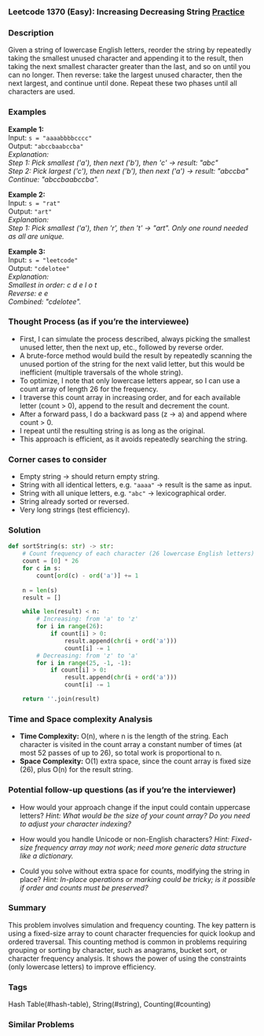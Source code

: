 ### Leetcode 1370 (Easy): Increasing Decreasing String [Practice](https://leetcode.com/problems/increasing-decreasing-string)

### Description  
Given a string of lowercase English letters, reorder the string by repeatedly taking the smallest unused character and appending it to the result, then taking the next smallest character greater than the last, and so on until you can no longer. Then reverse: take the largest unused character, then the next largest, and continue until done. Repeat these two phases until all characters are used.

### Examples  

**Example 1:**  
Input: `s = "aaaabbbbcccc"`  
Output: `"abccbaabccba"`  
*Explanation:  
Step 1: Pick smallest ('a'), then next ('b'), then 'c' → result: "abc"  
Step 2: Pick largest ('c'), then next ('b'), then next ('a') → result: "abccba"  
Continue: "abccbaabccba".*

**Example 2:**  
Input: `s = "rat"`  
Output: `"art"`  
*Explanation:  
Step 1: Pick smallest ('a'), then 'r', then 't' → "art". Only one round needed as all are unique.*

**Example 3:**  
Input: `s = "leetcode"`  
Output: `"cdelotee"`  
*Explanation:  
Smallest in order: c d e l o t  
Reverse: e e  
Combined: "cdelotee".*

### Thought Process (as if you’re the interviewee)  
- First, I can simulate the process described, always picking the smallest unused letter, then the next up, etc., followed by reverse order.
- A brute-force method would build the result by repeatedly scanning the unused portion of the string for the next valid letter, but this would be inefficient (multiple traversals of the whole string).
- To optimize, I note that only lowercase letters appear, so I can use a count array of length 26 for the frequency.
- I traverse this count array in increasing order, and for each available letter (count > 0), append to the result and decrement the count.
- After a forward pass, I do a backward pass (z → a) and append where count > 0.
- I repeat until the resulting string is as long as the original.
- This approach is efficient, as it avoids repeatedly searching the string.

### Corner cases to consider  
- Empty string → should return empty string.
- String with all identical letters, e.g. `"aaaa"` → result is the same as input.
- String with all unique letters, e.g. `"abc"` → lexicographical order.
- String already sorted or reversed.
- Very long strings (test efficiency).

### Solution

```python
def sortString(s: str) -> str:
    # Count frequency of each character (26 lowercase English letters)
    count = [0] * 26
    for c in s:
        count[ord(c) - ord('a')] += 1
    
    n = len(s)
    result = []

    while len(result) < n:
        # Increasing: from 'a' to 'z'
        for i in range(26):
            if count[i] > 0:
                result.append(chr(i + ord('a')))
                count[i] -= 1
        # Decreasing: from 'z' to 'a'
        for i in range(25, -1, -1):
            if count[i] > 0:
                result.append(chr(i + ord('a')))
                count[i] -= 1

    return ''.join(result)
```

### Time and Space complexity Analysis  

- **Time Complexity:** O(n), where n is the length of the string. Each character is visited in the count array a constant number of times (at most 52 passes of up to 26), so total work is proportional to n.
- **Space Complexity:** O(1) extra space, since the count array is fixed size (26), plus O(n) for the result string.

### Potential follow-up questions (as if you’re the interviewer)  

- How would your approach change if the input could contain uppercase letters?
  *Hint: What would be the size of your count array? Do you need to adjust your character indexing?*

- How would you handle Unicode or non-English characters?
  *Hint: Fixed-size frequency array may not work; need more generic data structure like a dictionary.*

- Could you solve without extra space for counts, modifying the string in place?
  *Hint: In-place operations or marking could be tricky; is it possible if order and counts must be preserved?*

### Summary
This problem involves simulation and frequency counting. The key pattern is using a fixed-size array to count character frequencies for quick lookup and ordered traversal. This counting method is common in problems requiring grouping or sorting by character, such as anagrams, bucket sort, or character frequency analysis. It shows the power of using the constraints (only lowercase letters) to improve efficiency.

### Tags
Hash Table(#hash-table), String(#string), Counting(#counting)

### Similar Problems
